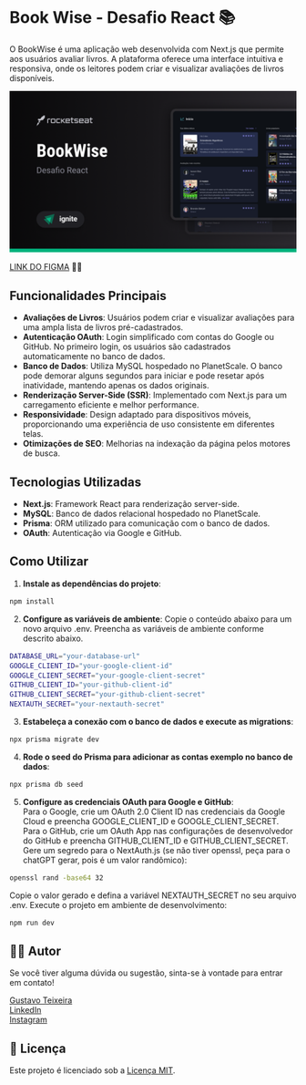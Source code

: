 # Book Wise - Desafio React 📚

O BookWise é uma aplicação web desenvolvida com Next.js que permite aos usuários avaliar livros. A plataforma oferece uma interface intuitiva e responsiva, onde os leitores podem criar e visualizar avaliações de livros disponíveis.

![Preview do FIGMA](./docs/bookwise-cover.png)

[LINK DO FIGMA](https://www.figma.com/file/IwSrNBNRBGJOwbCMHKIxfa/BookWise-%E2%80%A2-Desafio-React-Copy?fuid=853790913868129834) 👨‍🎨

## Funcionalidades Principais

- **Avaliações de Livros**: Usuários podem criar e visualizar avaliações para uma ampla lista de livros pré-cadastrados.
- **Autenticação OAuth**: Login simplificado com contas do Google ou GitHub. No primeiro login, os usuários são cadastrados automaticamente no banco de dados.
- **Banco de Dados**: Utiliza MySQL hospedado no PlanetScale. O banco pode demorar alguns segundos para iniciar e pode resetar após inatividade, mantendo apenas os dados originais.
- **Renderização Server-Side (SSR)**: Implementado com Next.js para um carregamento eficiente e melhor performance.
- **Responsividade**: Design adaptado para dispositivos móveis, proporcionando uma experiência de uso consistente em diferentes telas.
- **Otimizações de SEO**: Melhorias na indexação da página pelos motores de busca.

## Tecnologias Utilizadas

- **Next.js**: Framework React para renderização server-side.
- **MySQL**: Banco de dados relacional hospedado no PlanetScale.
- **Prisma**: ORM utilizado para comunicação com o banco de dados.
- **OAuth**: Autenticação via Google e GitHub.

## Como Utilizar

1. **Instale as dependências do projeto**:
  ```bash
  npm install
  ```

2. **Configure as variáveis de ambiente**:
Copie o conteúdo abaixo para um novo arquivo .env.
Preencha as variáveis de ambiente conforme descrito abaixo.

  ```bash
  DATABASE_URL="your-database-url"
  GOOGLE_CLIENT_ID="your-google-client-id"
  GOOGLE_CLIENT_SECRET="your-google-client-secret"
  GITHUB_CLIENT_ID="your-github-client-id"
  GITHUB_CLIENT_SECRET="your-github-client-secret"
  NEXTAUTH_SECRET="your-nextauth-secret"
  ```

3. **Estabeleça a conexão com o banco de dados e execute as migrations**:
  ```bash
  npx prisma migrate dev
  ```

4. **Rode o seed do Prisma para adicionar as contas exemplo no banco de dados**:
  ```bash
  npx prisma db seed
  ```

5. **Configure as credenciais OAuth para Google e GitHub**:<br />
Para o Google, crie um OAuth 2.0 Client ID nas credenciais da Google Cloud e preencha GOOGLE_CLIENT_ID e GOOGLE_CLIENT_SECRET.<br />
Para o GitHub, crie um OAuth App nas configurações de desenvolvedor do GitHub e preencha GITHUB_CLIENT_ID e GITHUB_CLIENT_SECRET.<br />
Gere um segredo para o NextAuth.js (se não tiver openssl, peça para o chatGPT gerar, pois é um valor randômico):
  ```bash
  openssl rand -base64 32
  ```

Copie o valor gerado e defina a variável NEXTAUTH_SECRET no seu arquivo .env.
Execute o projeto em ambiente de desenvolvimento:
  ```bash
  npm run dev
  ```


## 👨‍💻 Autor
Se você tiver alguma dúvida ou sugestão, sinta-se à vontade para entrar em contato!

[Gustavo Teixeira](https://github.com/taylosstls)  
[LinkedIn](https://www.linkedin.com/in/gustavoteixeiralgnt/)  
[Instagram](https://www.instagram.com/gustavo.lgnt/)

## 📄 Licença

Este projeto é licenciado sob a [Licença MIT](https://opensource.org/licenses/MIT).
